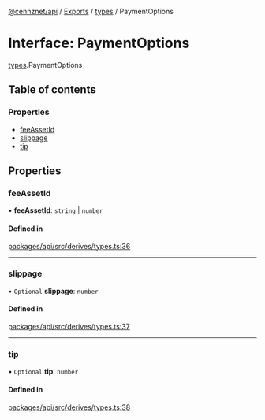 [@cennznet/api](../README.md) / [Exports](../modules.md) / [types](../modules/types.md) / PaymentOptions

# Interface: PaymentOptions

[types](../modules/types.md).PaymentOptions

## Table of contents

### Properties

- [feeAssetId](types.paymentoptions.md#feeassetid)
- [slippage](types.paymentoptions.md#slippage)
- [tip](types.paymentoptions.md#tip)

## Properties

### feeAssetId

• **feeAssetId**: `string` \| `number`

#### Defined in

[packages/api/src/derives/types.ts:36](https://github.com/cennznet/api.js/blob/30c06f4/packages/api/src/derives/types.ts#L36)

___

### slippage

• `Optional` **slippage**: `number`

#### Defined in

[packages/api/src/derives/types.ts:37](https://github.com/cennznet/api.js/blob/30c06f4/packages/api/src/derives/types.ts#L37)

___

### tip

• `Optional` **tip**: `number`

#### Defined in

[packages/api/src/derives/types.ts:38](https://github.com/cennznet/api.js/blob/30c06f4/packages/api/src/derives/types.ts#L38)

